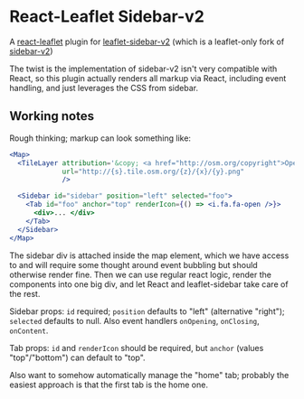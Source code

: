 # React-Leaflet Sidebar-v2

A [react-leaflet](https://github.com/PaulLeCam/react-leaflet) plugin
for
[leaflet-sidebar-v2](https://github.com/nickpeihl/leaflet-sidebar-v2)
(which is a leaflet-only fork
of [sidebar-v2](https://github.com/Turbo87/sidebar-v2))

The twist is the implementation of sidebar-v2 isn't very compatible
with React, so this plugin actually renders all markup via React,
including event handling, and just leverages the CSS from sidebar.

## Working notes

Rough thinking; markup can look something like:

```jsx
<Map>
  <TileLayer attribution='&copy; <a href="http://osm.org/copyright">OpenStreetMap</a> contributors'
             url="http://{s}.tile.osm.org/{z}/{x}/{y}.png"
             />

  <Sidebar id="sidebar" position="left" selected="foo">
    <Tab id="foo" anchor="top" renderIcon={() => <i.fa.fa-open />}>
      <div>... </div>
    </Tab>
  </Sidebar>
</Map>
```

The sidebar div is attached inside the map element, which we have
access to and will require some thought around event bubbling but
should otherwise render fine.  Then we can use regular react logic,
render the components into one big div, and let React and
leaflet-sidebar take care of the rest.

Sidebar props: `id` required; `position` defaults to "left"
(alternative "right"); `selected` defaults to null.  Also event
handlers `onOpening`, `onClosing`, `onContent`.

Tab props: `id` and `renderIcon` should be required, but `anchor` (values
"top"/"bottom") can default to "top".

Also want to somehow automatically manage the "home" tab; probably the
easiest approach is that the first tab is the home one.
